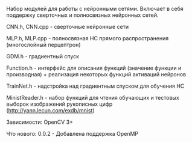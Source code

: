 Набор модулей для работы с нейронными сетями.
Включает в себя поддержку сверточных и полносвязных нейронных сетей. 

CNN.h, CNN.cpp - сверточные нейронные сети

MLP.h, MLP.cpp - полносвязная НС прямого распространения (многослойный перцептрон)

GDM.h - градиентный спуск

Function.h - интерфейс для описания функций (значение функции и производная) + реализация некоторых функций активаций нейронов

TrainNet.h - надстройка над градиентным спуском для обучения НС

MinistReader.h - набор функций для чтения обучающих и тестовых выборок изображений рукописных цифр (http://yann.lecun.com/exdb/mnist)

Зависимости:
OpenCV 3+

Что нового:
0.0.2 - Добавлена поддержка OpenMP
